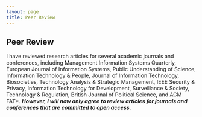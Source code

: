 ```yaml
---
layout: page
title: Peer Review
---
```


## Peer Review

I have reviewed research articles for several academic journals and conferences, including Management Information Systems Quarterly, European Journal of Information Systems, Public Understanding of Science, Information Technology & People, Journal of Information Technology, Biosocieties, Technology Analysis & Strategic Management, IEEE Security & Privacy, Information Technology for Development, Surveillance & Society, Technology & Regulation, British Journal of Political Science, and ACM FAT*. **_However, I will now only agree to review articles for journals and conferences that are committed to open access._**
